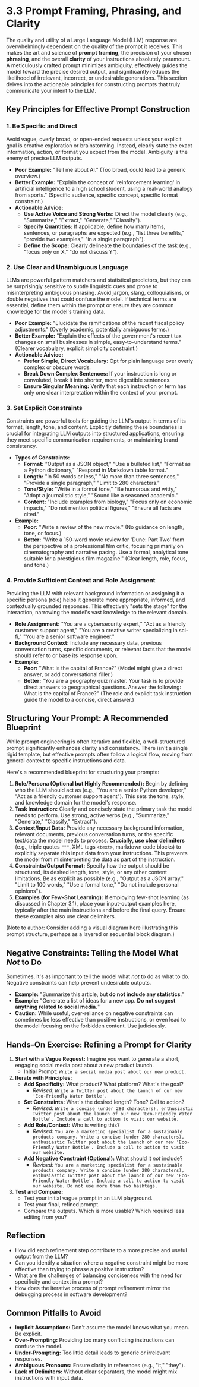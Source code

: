 # 3.3 Prompt Framing, Phrasing, and Clarity

The quality and utility of a Large Language Model (LLM) response are overwhelmingly dependent on the quality of the prompt it receives. This makes the art and science of **prompt framing**, the precision of your chosen **phrasing**, and the overall **clarity** of your instructions absolutely paramount. A meticulously crafted prompt minimizes ambiguity, effectively guides the model toward the precise desired output, and significantly reduces the likelihood of irrelevant, incorrect, or undesirable generations. This section delves into the actionable principles for constructing prompts that truly communicate your intent to the LLM.

## Key Principles for Effective Prompt Construction

### 1. Be Specific and Direct

Avoid vague, overly broad, or open-ended requests unless your explicit goal is creative exploration or brainstorming. Instead, clearly state the exact information, action, or format you expect from the model. Ambiguity is the enemy of precise LLM outputs.

*   **Poor Example:** "Tell me about AI." (Too broad, could lead to a generic overview.)
*   **Better Example:** "Explain the concept of 'reinforcement learning' in artificial intelligence to a high school student, using a real-world analogy from sports." (Specific audience, specific concept, specific format constraint.)
*   **Actionable Advice:**
    *   **Use Active Voice and Strong Verbs:** Direct the model clearly (e.g., "Summarize," "Extract," "Generate," "Classify").
    *   **Specify Quantities:** If applicable, define how many items, sentences, or paragraphs are expected (e.g., "list three benefits," "provide two examples," "in a single paragraph").
    *   **Define the Scope:** Clearly delineate the boundaries of the task (e.g., "focus only on X," "do not discuss Y").

### 2. Use Clear and Unambiguous Language

LLMs are powerful pattern matchers and statistical predictors, but they can be surprisingly sensitive to subtle linguistic cues and prone to misinterpreting ambiguous phrasing. Avoid jargon, slang, colloquialisms, or double negatives that could confuse the model. If technical terms are essential, define them within the prompt or ensure they are common knowledge for the model's training data.

*   **Poor Example:** "Elucidate the ramifications of the recent fiscal policy adjustments." (Overly academic, potentially ambiguous terms.)
*   **Better Example:** "Explain the effects of the government's recent tax changes on small businesses in simple, easy-to-understand terms." (Clearer vocabulary, explicit simplicity constraint.)
*   **Actionable Advice:**
    *   **Prefer Simple, Direct Vocabulary:** Opt for plain language over overly complex or obscure words.
    *   **Break Down Complex Sentences:** If your instruction is long or convoluted, break it into shorter, more digestible sentences.
    *   **Ensure Singular Meaning:** Verify that each instruction or term has only one clear interpretation within the context of your prompt.

### 3. Set Explicit Constraints

Constraints are powerful tools for guiding the LLM's output in terms of its format, length, tone, and content. Explicitly defining these boundaries is crucial for integrating LLM outputs into structured applications, ensuring they meet specific communication requirements, or maintaining brand consistency.

*   **Types of Constraints:**
    *   **Format:** "Output as a JSON object," "Use a bulleted list," "Format as a Python dictionary," "Respond in Markdown table format."
    *   **Length:** "In 50 words or less," "No more than three sentences," "Provide a single paragraph," "Limit to 280 characters."
    *   **Tone/Style:** "Write in a formal tone," "Be humorous and witty," "Adopt a journalistic style," "Sound like a seasoned academic."
    *   **Content:** "Include examples from biology," "Focus only on economic impacts," "Do not mention political figures," "Ensure all facts are cited."
*   **Example:**
    *   **Poor:** "Write a review of the new movie." (No guidance on length, tone, or focus.)
    *   **Better:** "Write a 150-word movie review for 'Dune: Part Two' from the perspective of a professional film critic, focusing primarily on cinematography and narrative pacing. Use a formal, analytical tone suitable for a prestigious film magazine." (Clear length, role, focus, and tone.)

### 4. Provide Sufficient Context and Role Assignment

Providing the LLM with relevant background information or assigning it a specific persona (role) helps it generate more appropriate, informed, and contextually grounded responses. This effectively "sets the stage" for the interaction, narrowing the model's vast knowledge to the relevant domain.

*   **Role Assignment:** "You are a cybersecurity expert," "Act as a friendly customer support agent," "You are a creative writer specializing in sci-fi," "You are a senior software engineer."
*   **Background Context:** Include any necessary data, previous conversation turns, specific documents, or relevant facts that the model should refer to or base its response upon.
*   **Example:**
    *   **Poor:** "What is the capital of France?" (Model might give a direct answer, or add conversational filler.)
    *   **Better:** "You are a geography quiz master. Your task is to provide direct answers to geographical questions. Answer the following: What is the capital of France?" (The role and explicit task instruction guide the model to a concise, direct answer.)

## Structuring Your Prompt: A Recommended Blueprint

While prompt engineering is often iterative and flexible, a well-structured prompt significantly enhances clarity and consistency. There isn't a single rigid template, but effective prompts often follow a logical flow, moving from general context to specific instructions and data.

Here's a recommended blueprint for structuring your prompts:

1.  **Role/Persona (Optional but Highly Recommended):** Begin by defining who the LLM should act as (e.g., "You are a senior Python developer," "Act as a friendly customer support agent"). This sets the tone, style, and knowledge domain for the model's response.
2.  **Task Instruction:** Clearly and concisely state the primary task the model needs to perform. Use strong, active verbs (e.g., "Summarize," "Generate," "Classify," "Extract").
3.  **Context/Input Data:** Provide any necessary background information, relevant documents, previous conversation turns, or the specific text/data the model needs to process. **Crucially, use clear delimiters** (e.g., triple quotes `"""`, XML tags `<text>`, markdown code blocks) to explicitly separate this input data from your instructions. This prevents the model from misinterpreting the data as part of the instruction.
4.  **Constraints/Output Format:** Specify how the output should be structured, its desired length, tone, style, or any other content limitations. Be as explicit as possible (e.g., "Output as a JSON array," "Limit to 100 words," "Use a formal tone," "Do not include personal opinions").
5.  **Examples (for Few-Shot Learning):** If employing few-shot learning (as discussed in Chapter 3.1), place your input-output examples here, typically after the main instructions and before the final query. Ensure these examples also use clear delimiters.

(Note to author: Consider adding a visual diagram here illustrating this prompt structure, perhaps as a layered or sequential block diagram.)

## Negative Constraints: Telling the Model What *Not* to Do

Sometimes, it's as important to tell the model what *not* to do as what to do. Negative constraints can help prevent undesirable outputs.

*   **Example:** "Summarize this article, but **do not include any statistics**."
*   **Example:** "Generate a list of ideas for a new app. **Do not suggest anything related to social media.**"
*   **Caution:** While useful, over-reliance on negative constraints can sometimes be less effective than positive instructions, or even lead to the model focusing on the forbidden content. Use judiciously.

## Hands-On Exercise: Refining a Prompt for Clarity

1.  **Start with a Vague Request:** Imagine you want to generate a short, engaging social media post about a new product launch.
    *   Initial Prompt: `Write a social media post about our new product.`
2.  **Iterate with Principles:**
    *   **Add Specificity:** What product? What platform? What's the goal?
        *   *Revised:* `Write a Twitter post about the launch of our new 'Eco-Friendly Water Bottle'.`
    *   **Set Constraints:** What's the desired length? Tone? Call to action?
        *   *Revised:* `Write a concise (under 280 characters), enthusiastic Twitter post about the launch of our new 'Eco-Friendly Water Bottle'. Include a call to action to visit our website.`
    *   **Add Role/Context:** Who is writing this?
        *   *Revised:* `You are a marketing specialist for a sustainable products company. Write a concise (under 280 characters), enthusiastic Twitter post about the launch of our new 'Eco-Friendly Water Bottle'. Include a call to action to visit our website.`
    *   **Add Negative Constraint (Optional):** What should it *not* include?
        *   *Revised:* `You are a marketing specialist for a sustainable products company. Write a concise (under 280 characters), enthusiastic Twitter post about the launch of our new 'Eco-Friendly Water Bottle'. Include a call to action to visit our website. Do not use more than two hashtags.`
3.  **Test and Compare:**
    *   Test your initial vague prompt in an LLM playground.
    *   Test your final, refined prompt.
    *   Compare the outputs. Which is more usable? Which required less editing from you?

## Reflection

*   How did each refinement step contribute to a more precise and useful output from the LLM?
*   Can you identify a situation where a negative constraint might be more effective than trying to phrase a positive instruction?
*   What are the challenges of balancing conciseness with the need for specificity and context in a prompt?
*   How does the iterative process of prompt refinement mirror the debugging process in software development?

## Common Pitfalls to Avoid

*   **Implicit Assumptions:** Don't assume the model knows what you mean. Be explicit.
*   **Over-Prompting:** Providing too many conflicting instructions can confuse the model.
*   **Under-Prompting:** Too little detail leads to generic or irrelevant responses.
*   **Ambiguous Pronouns:** Ensure clarity in references (e.g., "it," "they").
*   **Lack of Delimiters:** Without clear separators, the model might mix instructions with input data.
